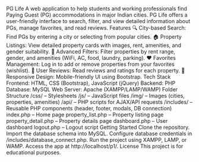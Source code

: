 PG Life
A web application to help students and working professionals find Paying Guest (PG) accommodations in major Indian cities. PG Life offers a user-friendly interface to search, filter, and view detailed information about PGs, manage favorites, and read reviews.
Features
🔍 City-based Search: Find PGs by entering a city or selecting from popular cities.
🏠 Property Listings: View detailed property cards with images, rent, amenities, and gender suitability.
🎯 Advanced Filters: Filter properties by rent range, gender, and amenities (WiFi, AC, food, laundry, parking).
❤️ Favorites Management: Log in to add or remove properties from your favorites (wishlist).
📝 User Reviews: Read reviews and ratings for each property.
📱 Responsive Design: Mobile-friendly UI using Bootstrap.
Tech Stack
Frontend: HTML, CSS (Bootstrap), JavaScript (jQuery)
Backend: PHP
Database: MySQL
Web Server: Apache (XAMPP/LAMP/WAMP)
Folder Structure
/css/ – Stylesheets
/js/ – JavaScript files
/img/ – Images (cities, properties, amenities)
/api/ – PHP scripts for AJAX/API requests
/includes/ – Reusable PHP components (header, footer, modals, DB connection)
index.php – Home page
property_list.php – Property listing page
property_detail.php – Property details page
dashboard.php – User dashboard
logout.php – Logout script
Getting Started
Clone the repository.
Import the database schema into MySQL.
Configure database credentials in /includes/database_connect.php.
Run the project using XAMPP, LAMP, or WAMP.
Access the app at http://localhost/p1/.
License
This project is for educational purposes.
